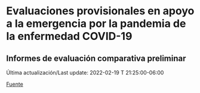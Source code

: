# Evaluaciones provisionales en apoyo a la emergencia por la pandemia de la enfermedad COVID-19
## Informes de evaluación comparativa preliminar

Última actualización/Last update: 2022-02-19 T 21:25:00-06:00

[Fuente](https://www.gob.mx/salud/documentos/evaluaciones-provisionales-en-apoyo-a-la-emergencia-por-la-pandemia-de-la-enfermedad-covid-19?state=published)
